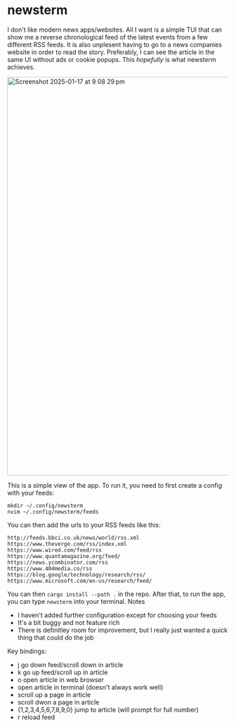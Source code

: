 
# newsterm

I don't like modern news apps/websites. All I want is a simple TUI that can show me a reverse chronological feed of the latest events from a few different RSS feeds. It is also unplesent having to go to a news companies website in order to read the story. Preferably, I can see the article in the same UI without ads or cookie popups. This *hopefully* is what newsterm achieves. 


<img width="906" alt="Screenshot 2025-01-17 at 9 08 29 pm" src="https://github.com/user-attachments/assets/a32e666b-9673-4d79-accf-99e8c84330cb" />

This is a simple view of the app. To run it, you need to first create a config with your feeds: 

```
mkdir ~/.config/newsterm
nvim ~/.config/newsterm/feeds
```

You can then add the urls to your RSS feeds like this:

```
http://feeds.bbci.co.uk/news/world/rss.xml
https://www.theverge.com/rss/index.xml
https://www.wired.com/feed/rss
https://www.quantamagazine.org/feed/
https://news.ycombinator.com/rss
https://www.404media.co/rss
https://blog.google/technology/research/rss/
https://www.microsoft.com/en-us/research/feed/
```

You can then `cargo install --path .` in the repo. After that, to run the app, you can type `newsterm` into your terminal. Notes
- I haven't added further configuration except for choosing your feeds
- It's a bit buggy and not feature rich
- There is definitley room for improvement, but I really just wanted a quick thing that could do the job

Key bindings:
- j go down feed/scroll down in article
- k go up feed/scroll up in article
- o open article in web browser
- <Enter> open article in terminal (doesn't always work well)
- <C-u> scroll up a page in article
- <C-d> scroll dwon a page in article
- {1,2,3,4,5,6,7,8,9,0} jump to article (will prompt for full number)
- r reload feed

